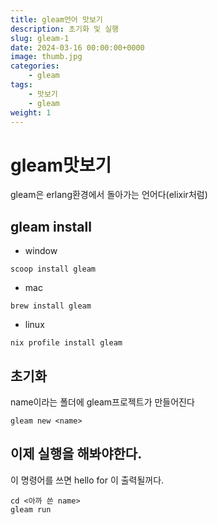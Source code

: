 ```yaml
---
title: gleam언어 맛보기
description: 초기화 및 실행
slug: gleam-1
date: 2024-03-16 00:00:00+0000
image: thumb.jpg
categories:
    - gleam
tags:
    - 맛보기
    - gleam
weight: 1
---
```

# gleam맛보기
gleam은 erlang환경에서 돌아가는 언어다(elixir처럼)


## gleam install
- window
```fish
scoop install gleam
```

- mac
```
brew install gleam
```

- linux
```
nix profile install gleam
```


## 초기화
name이라는 폴더에 gleam프로젝트가 만들어진다
```
gleam new <name>
```

## 이제 실행을 해봐야한다.
이 명령어를 쓰면 hello for <name>이 출력될꺼다.
```
cd <아까 쓴 name>
gleam run
```